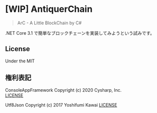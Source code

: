 # [WIP] AntiquerChain
> ArC - A Little BlockChain by C#

.NET Core 3.1 で簡単なブロックチェーンを実装してみようという試みです。

## License
Under the MIT

## 権利表記
ConsoleAppFramework Copyright (c) 2020 Cysharp, Inc.  
[LICENSE](https://github.com/Cysharp/ConsoleAppFramework/blob/master/LICENSE)

Utf8Json Copyright (c) 2017 Yoshifumi Kawai 
[LICENSE](https://github.com/neuecc/Utf8Json/blob/master/LICENSE)